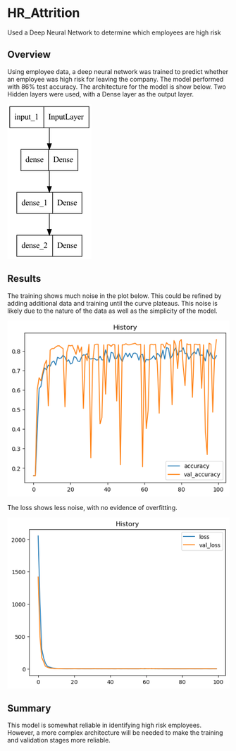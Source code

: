 # HR_Attrition
Used a Deep Neural Network to determine which employees are high risk

## Overview

Using employee data, a deep neural network was trained to predict whether an employee was high risk for leaving the company. The model performed with 86% test accuracy. The architecture for the model is show below. Two Hidden layers were used, with a Dense layer as the output layer. 

![model](images/model.png)

## Results

The training shows much noise in the plot below. This could be refined by adding additional data and training until the curve plateaus. This noise is likely due to the nature of the data as well as the simplicity of the model. 

![accuracy](images/accuracy.png)

The loss shows less noise, with no evidence of overfitting.

![loss](images/loss.png)

## Summary

This model is somewhat reliable in identifying high risk employees. However, a more complex architecture will be needed to make the training and validation stages more reliable.
